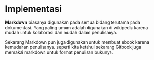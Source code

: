 Implementasi
=============

  **Markdown** biasanya digunakan pada semua bidang terutama pada dokumentasi. Yang paling umum adalah digunakan di wikipedia karena mudah untuk kolaborasi dan mudah dalam penulisanya. 

  Sekarang Markdown pun juga digunakan untuk membuat ebook karena kemudahan penulisanya. seperti kita ketahui sekarang Gitbook juga memakai markdown untuk format penulisan bukunya. 
  
  

